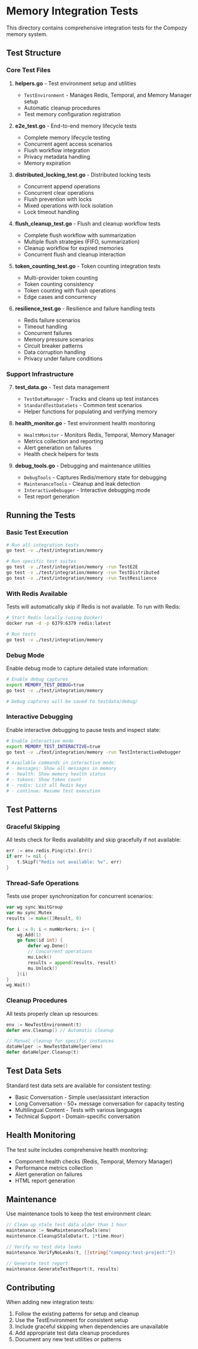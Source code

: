 # Memory Integration Tests

This directory contains comprehensive integration tests for the Compozy memory system.

## Test Structure

### Core Test Files

1. **helpers.go** - Test environment setup and utilities

    - `TestEnvironment` - Manages Redis, Temporal, and Memory Manager setup
    - Automatic cleanup procedures
    - Test memory configuration registration

2. **e2e_test.go** - End-to-end memory lifecycle tests

    - Complete memory lifecycle testing
    - Concurrent agent access scenarios
    - Flush workflow integration
    - Privacy metadata handling
    - Memory expiration

3. **distributed_locking_test.go** - Distributed locking tests

    - Concurrent append operations
    - Concurrent clear operations
    - Flush prevention with locks
    - Mixed operations with lock isolation
    - Lock timeout handling

4. **flush_cleanup_test.go** - Flush and cleanup workflow tests

    - Complete flush workflow with summarization
    - Multiple flush strategies (FIFO, summarization)
    - Cleanup workflow for expired memories
    - Concurrent flush and cleanup interaction

5. **token_counting_test.go** - Token counting integration tests

    - Multi-provider token counting
    - Token counting consistency
    - Token counting with flush operations
    - Edge cases and concurrency

6. **resilience_test.go** - Resilience and failure handling tests
    - Redis failure scenarios
    - Timeout handling
    - Concurrent failures
    - Memory pressure scenarios
    - Circuit breaker patterns
    - Data corruption handling
    - Privacy under failure conditions

### Support Infrastructure

7. **test_data.go** - Test data management

    - `TestDataManager` - Tracks and cleans up test instances
    - `StandardTestDataSets` - Common test scenarios
    - Helper functions for populating and verifying memory

8. **health_monitor.go** - Test environment health monitoring

    - `HealthMonitor` - Monitors Redis, Temporal, Memory Manager
    - Metrics collection and reporting
    - Alert generation on failures
    - Health check helpers for tests

9. **debug_tools.go** - Debugging and maintenance utilities
    - `DebugTools` - Captures Redis/memory state for debugging
    - `MaintenanceTools` - Cleanup and leak detection
    - `InteractiveDebugger` - Interactive debugging mode
    - Test report generation

## Running the Tests

### Basic Test Execution

```bash
# Run all integration tests
go test -v ./test/integration/memory

# Run specific test suites
go test -v ./test/integration/memory -run TestE2E
go test -v ./test/integration/memory -run TestDistributed
go test -v ./test/integration/memory -run TestResilience
```

### With Redis Available

Tests will automatically skip if Redis is not available. To run with Redis:

```bash
# Start Redis locally (using Docker)
docker run -d -p 6379:6379 redis:latest

# Run tests
go test -v ./test/integration/memory
```

### Debug Mode

Enable debug mode to capture detailed state information:

```bash
# Enable debug captures
export MEMORY_TEST_DEBUG=true
go test -v ./test/integration/memory

# Debug captures will be saved to testdata/debug/
```

### Interactive Debugging

Enable interactive debugging to pause tests and inspect state:

```bash
# Enable interactive mode
export MEMORY_TEST_INTERACTIVE=true
go test -v ./test/integration/memory -run TestInteractiveDebugger

# Available commands in interactive mode:
# - messages: Show all messages in memory
# - health: Show memory health status
# - tokens: Show token count
# - redis: List all Redis keys
# - continue: Resume test execution
```

## Test Patterns

### Graceful Skipping

All tests check for Redis availability and skip gracefully if not available:

```go
err := env.redis.Ping(ctx).Err()
if err != nil {
    t.Skipf("Redis not available: %v", err)
}
```

### Thread-Safe Operations

Tests use proper synchronization for concurrent scenarios:

```go
var wg sync.WaitGroup
var mu sync.Mutex
results := make([]Result, 0)

for i := 0; i < numWorkers; i++ {
    wg.Add(1)
    go func(id int) {
        defer wg.Done()
        // Concurrent operations
        mu.Lock()
        results = append(results, result)
        mu.Unlock()
    }(i)
}
wg.Wait()
```

### Cleanup Procedures

All tests properly clean up resources:

```go
env := NewTestEnvironment(t)
defer env.Cleanup() // Automatic cleanup

// Manual cleanup for specific instances
dataHelper := NewTestDataHelper(env)
defer dataHelper.Cleanup(t)
```

## Test Data Sets

Standard test data sets are available for consistent testing:

- Basic Conversation - Simple user/assistant interaction
- Long Conversation - 50+ message conversation for capacity testing
- Multilingual Content - Tests with various languages
- Technical Support - Domain-specific conversation

## Health Monitoring

The test suite includes comprehensive health monitoring:

- Component health checks (Redis, Temporal, Memory Manager)
- Performance metrics collection
- Alert generation on failures
- HTML report generation

## Maintenance

Use maintenance tools to keep the test environment clean:

```go
// Clean up stale test data older than 1 hour
maintenance := NewMaintenanceTools(env)
maintenance.CleanupStaleData(t, 1*time.Hour)

// Verify no test data leaks
maintenance.VerifyNoLeaks(t, []string{"compozy:test-project:"})

// Generate test report
maintenance.GenerateTestReport(t, results)
```

## Contributing

When adding new integration tests:

1. Follow the existing patterns for setup and cleanup
2. Use the TestEnvironment for consistent setup
3. Include graceful skipping when dependencies are unavailable
4. Add appropriate test data cleanup procedures
5. Document any new test utilities or patterns
